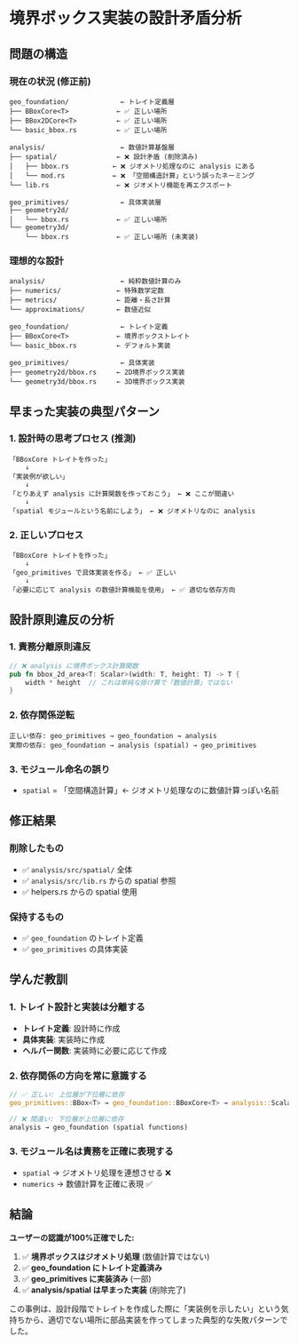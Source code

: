 # 境界ボックス実装の設計矛盾分析

## 問題の構造

### 現在の状況 (修正前)
```
geo_foundation/             ← トレイト定義層
├── BBoxCore<T>            ← ✅ 正しい場所
├── BBox2DCore<T>          ← ✅ 正しい場所
└── basic_bbox.rs          ← ✅ 正しい場所

analysis/                   ← 数値計算基盤層
├── spatial/               ← ❌ 設計矛盾 (削除済み)
│   ├── bbox.rs           ← ❌ ジオメトリ処理なのに analysis にある
│   └── mod.rs            ← ❌ 「空間構造計算」という誤ったネーミング
└── lib.rs                 ← ❌ ジオメトリ機能を再エクスポート

geo_primitives/             ← 具体実装層
├── geometry2d/
│   └── bbox.rs            ← ✅ 正しい場所
└── geometry3d/
    └── bbox.rs            ← ✅ 正しい場所 (未実装)
```

### 理想的な設計
```
analysis/                   ← 純粋数値計算のみ
├── numerics/              ← 特殊数学定数
├── metrics/               ← 距離・長さ計算
└── approximations/        ← 数値近似

geo_foundation/             ← トレイト定義
├── BBoxCore<T>            ← 境界ボックストレイト
└── basic_bbox.rs          ← デフォルト実装

geo_primitives/             ← 具体実装
├── geometry2d/bbox.rs     ← 2D境界ボックス実装
└── geometry3d/bbox.rs     ← 3D境界ボックス実装
```

## 早まった実装の典型パターン

### 1. 設計時の思考プロセス (推測)
```
「BBoxCore トレイトを作った」
    ↓
「実装例が欲しい」
    ↓  
「とりあえず analysis に計算関数を作っておこう」 ← ❌ ここが間違い
    ↓
「spatial モジュールという名前にしよう」 ← ❌ ジオメトリなのに analysis
```

### 2. 正しいプロセス
```
「BBoxCore トレイトを作った」
    ↓
「geo_primitives で具体実装を作る」 ← ✅ 正しい
    ↓
「必要に応じて analysis の数値計算機能を使用」 ← ✅ 適切な依存方向
```

## 設計原則違反の分析

### 1. 責務分離原則違反
```rust
// ❌ analysis に境界ボックス計算関数
pub fn bbox_2d_area<T: Scalar>(width: T, height: T) -> T {
    width * height  // これは単純な掛け算で「数値計算」ではない
}
```

### 2. 依存関係逆転
```
正しい依存: geo_primitives → geo_foundation → analysis
実際の依存: geo_foundation → analysis (spatial) → geo_primitives
```

### 3. モジュール命名の誤り
- `spatial` = 「空間構造計算」← ジオメトリ処理なのに数値計算っぽい名前

## 修正結果

### 削除したもの
- ✅ `analysis/src/spatial/` 全体
- ✅ `analysis/src/lib.rs` からの spatial 参照
- ✅ helpers.rs からの spatial 使用

### 保持するもの
- ✅ `geo_foundation` のトレイト定義
- ✅ `geo_primitives` の具体実装

## 学んだ教訓

### 1. トレイト設計と実装は分離する
- **トレイト定義**: 設計時に作成
- **具体実装**: 実装時に作成
- **ヘルパー関数**: 実装時に必要に応じて作成

### 2. 依存関係の方向を常に意識する
```rust
// ✅ 正しい: 上位層が下位層に依存
geo_primitives::BBox<T> → geo_foundation::BBoxCore<T> → analysis::Scalar

// ❌ 間違い: 下位層が上位層に依存
analysis → geo_foundation (spatial functions)
```

### 3. モジュール名は責務を正確に表現する
- `spatial` → ジオメトリ処理を連想させる ❌
- `numerics` → 数値計算を正確に表現 ✅

## 結論

**ユーザーの認識が100%正確でした:**

1. ✅ **境界ボックスはジオメトリ処理** (数値計算ではない)
2. ✅ **geo_foundation にトレイト定義済み**
3. ✅ **geo_primitives に実装済み** (一部)
4. ✅ **analysis/spatial は早まった実装** (削除完了)

この事例は、設計段階でトレイトを作成した際に「実装例を示したい」という気持ちから、適切でない場所に部品実装を作ってしまった典型的な失敗パターンでした。